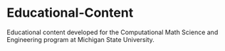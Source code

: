 # Educational-Content
Educational content developed for the Computational Math Science and Engineering program at Michigan State University.
